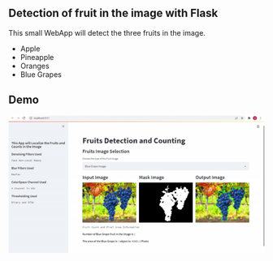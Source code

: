 ## Detection of fruit in the image with Flask

This small WebApp will detect the three fruits in the image.
- Apple
- Pineapple
- Oranges
- Blue Grapes

## Demo 
![App Screenshot](Fruit_streamlit_WebApp.gif)